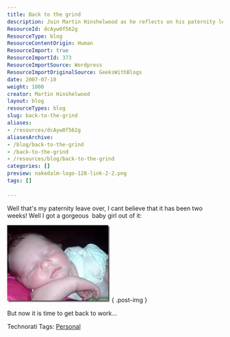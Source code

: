 ```yaml
---
title: Back to the grind
description: Join Martin Hinshelwood as he reflects on his paternity leave and the joy of welcoming his baby girl, before diving back into the work grind.
ResourceId: dcAyw0f562g
ResourceType: blog
ResourceContentOrigin: Human
ResourceImport: true
ResourceImportId: 373
ResourceImportSource: Wordpress
ResourceImportOriginalSource: GeeksWithBlogs
date: 2007-07-10
weight: 1000
creator: Martin Hinshelwood
layout: blog
resourceTypes: blog
slug: back-to-the-grind
aliases:
- /resources/dcAyw0f562g
aliasesArchive:
- /blog/back-to-the-grind
- /back-to-the-grind
- /resources/blog/back-to-the-grind
categories: []
preview: nakedalm-logo-128-link-2-2.png
tags: []

---
```

Well that's my paternity leave over, I cant believe that it has been two weeks! Well I got a gorgeous  baby girl out of it:

[![Evangelina Jade Elsie Hinshelwood](images/Backtothegrind_94CD-Eva_Good_thumb-1-1.jpg)](http://blog.hinshelwood.com/files/2011/05/GWB-WindowsLiveWriter-Backtothegrind_94CD-Eva_Good.jpg)
{ .post-img }

But now it is time to get back to work...

Technorati Tags: [Personal](http://technorati.com/tags/Personal)
